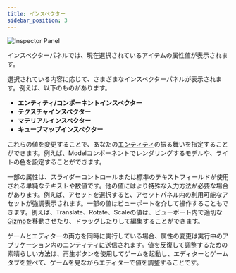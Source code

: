 ```yaml
---
title: インスペクター
sidebar_position: 3
---
```


![Inspector Panel][1]

インスペクターパネルでは、現在選択されているアイテムの属性値が表示されます。

選択されている内容に応じて、さまざまなインスペクターパネルが表示されます。例えば、以下のものがあります。

* **エンティティ/コンポーネントインスペクター**
* **テクスチャインスペクター**
* **マテリアルインスペクター**
* **キューブマップインスペクター**

これらの値を変更することで、あなたの[エンティティ][2]の振る舞いを指定することができます。例えば、Modelコンポーネントでレンダリングするモデルや、ライトの色を設定することができます。

一部の属性は、スライダーコントロールまたは標準のテキストフィールドが使用される単純なテキストや数値です。他の値にはより特殊な入力方法が必要な場合があります。例えば、アセットを選択すると、アセットパネル内の利用可能なアセットが強調表示されます。一部の値はビューポートを介して操作することもできます。例えば、Translate、Rotate、Scaleの値は、ビューポート内で適切な[Gizmo][3]を移動させたり、ドラッグしたりして編集することができます。

ゲームとエディターの両方を同時に実行している場合、属性の変更は実行中のアプリケーション内のエンティティに送信されます。値を反復して調整するための素晴らしい方法は、再生ボタンを使用してゲームを起動し、エディターとゲームタブを並べて、ゲームを見ながらエディターで値を調整することです。

[1]: /images/user-manual/editor/inspector/inspector.png
[2]: /user-manual/glossary#entity
[3]: /user-manual/glossary#gizmo
